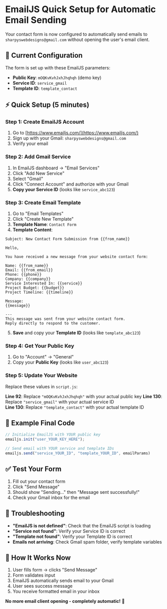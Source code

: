 # EmailJS Quick Setup for Automatic Email Sending

Your contact form is now configured to automatically send emails to `sharpyswebdesigns@gmail.com` without opening the user's email client.

## 🚀 Current Configuration

The form is set up with these EmailJS parameters:
- **Public Key**: `mOQKvKvhJxhJhqhqh` (demo key)
- **Service ID**: `service_gmail` 
- **Template ID**: `template_contact`

## ⚡ Quick Setup (5 minutes)

### Step 1: Create EmailJS Account
1. Go to [https://www.emailjs.com/](https://www.emailjs.com/)
2. Sign up with your Gmail: `sharpyswebdesigns@gmail.com`
3. Verify your email

### Step 2: Add Gmail Service
1. In EmailJS dashboard → "Email Services"
2. Click "Add New Service" 
3. Select "Gmail"
4. Click "Connect Account" and authorize with your Gmail
5. **Copy your Service ID** (looks like `service_abc123`)

### Step 3: Create Email Template
1. Go to "Email Templates"
2. Click "Create New Template"
3. **Template Name**: `Contact Form`
4. **Template Content**:

```
Subject: New Contact Form Submission from {{from_name}}

Hello,

You have received a new message from your website contact form:

Name: {{from_name}}
Email: {{from_email}}
Phone: {{phone}}
Company: {{company}}
Service Interested In: {{service}}
Project Budget: {{budget}}
Project Timeline: {{timeline}}

Message:
{{message}}

---
This message was sent from your website contact form.
Reply directly to respond to the customer.
```

5. **Save** and copy your **Template ID** (looks like `template_abc123`)

### Step 4: Get Your Public Key
1. Go to "Account" → "General"
2. Copy your **Public Key** (looks like `user_abc123`)

### Step 5: Update Your Website
Replace these values in `script.js`:

**Line 92**: Replace `"mOQKvKvhJxhJhqhqh"` with your actual public key
**Line 130**: Replace `"service_gmail"` with your actual service ID  
**Line 130**: Replace `"template_contact"` with your actual template ID

## 🎯 Example Final Code

```javascript
// Initialize EmailJS with YOUR public key
emailjs.init("user_YOUR_KEY_HERE");

// Send email with YOUR service and template IDs
emailjs.send("service_YOUR_ID", "template_YOUR_ID", emailParams)
```

## ✅ Test Your Form

1. Fill out your contact form
2. Click "Send Message"
3. Should show "Sending..." then "Message sent successfully!"
4. Check your Gmail inbox for the email

## 🔧 Troubleshooting

- **"EmailJS is not defined"**: Check that the EmailJS script is loading
- **"Service not found"**: Verify your Service ID is correct
- **"Template not found"**: Verify your Template ID is correct
- **Emails not arriving**: Check Gmail spam folder, verify template variables

## 📧 How It Works Now

1. User fills form → clicks "Send Message"
2. Form validates input
3. EmailJS automatically sends email to your Gmail
4. User sees success message
5. You receive formatted email in your inbox

**No more email client opening - completely automatic!** 🚀
